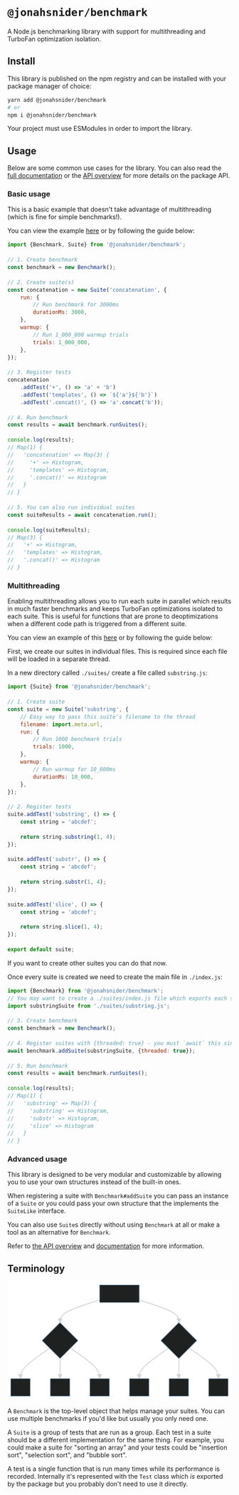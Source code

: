 # `@jonahsnider/benchmark`

A Node.js benchmarking library with support for multithreading and TurboFan optimization isolation.

## Install

This library is published on the npm registry and can be installed with your package manager of choice:

```sh
yarn add @jonahsnider/benchmark
# or
npm i @jonahsnider/benchmark
```

Your project must use ESModules in order to import the library.

## Usage

Below are some common use cases for the library.
You can also read the [full documentation][docs] or the [API overview][api-overview] for more details on the package API.

### Basic usage

This is a basic example that doesn't take advantage of multithreading (which is fine for simple benchmarks!).

You can view the example [here](./examples/basic/index.ts) or by following the guide below:

```js
import {Benchmark, Suite} from '@jonahsnider/benchmark';

// 1. Create benchmark
const benchmark = new Benchmark();

// 2. Create suite(s)
const concatenation = new Suite('concatenation', {
	run: {
		// Run benchmark for 3000ms
		durationMs: 3000,
	},
	warmup: {
		// Run 1_000_000 warmup trials
		trials: 1_000_000,
	},
});

// 3. Register tests
concatenation
	.addTest('+', () => 'a' + 'b')
	.addTest('templates', () => `${'a'}${'b'}`)
	.addTest('.concat()', () => 'a'.concat('b'));

// 4. Run benchmark
const results = await benchmark.runSuites();

console.log(results);
// Map(1) {
//   'concatenation' => Map(3) {
//     '+' => Histogram,
//     'templates' => Histogram,
//     '.concat()' => Histogram
//   }
// }

// 5. You can also run individual suites
const suiteResults = await concatenation.run();

console.log(suiteResults);
// Map(3) {
//   '+' => Histogram,
//   'templates' => Histogram,
//   '.concat()' => Histogram
// }
```

### Multithreading

Enabling multithreading allows you to run each suite in parallel which results in much faster benchmarks and keeps TurboFan optimizations isolated to each suite.
This is useful for functions that are prone to deoptimizations when a different code path is triggered from a different suite.

You can view an example of this [here](./examples/threads/index.ts) or by following the guide below:

First, we create our suites in individual files.
This is required since each file will be loaded in a separate thread.

In a new directory called `./suites/` create a file called `substring.js`:

```js
import {Suite} from '@jonahsnider/benchmark';

// 1. Create suite
const suite = new Suite('substring', {
	// Easy way to pass this suite's filename to the thread
	filename: import.meta.url,
	run: {
		// Run 1000 benchmark trials
		trials: 1000,
	},
	warmup: {
		// Run warmup for 10_000ms
		durationMs: 10_000,
	},
});

// 2. Register tests
suite.addTest('substring', () => {
	const string = 'abcdef';

	return string.substring(1, 4);
});

suite.addTest('substr', () => {
	const string = 'abcdef';

	return string.substr(1, 4);
});

suite.addTest('slice', () => {
	const string = 'abcdef';

	return string.slice(1, 4);
});

export default suite;
```

If you want to create other suites you can do that now.

Once every suite is created we need to create the main file in `./index.js`:

```js
import {Benchmark} from '@jonahsnider/benchmark';
// You may want to create a ./suites/index.js file which exports each suite
import substringSuite from './suites/substring.js';

// 3. Create benchmark
const benchmark = new Benchmark();

// 4. Register suites with {threaded: true} - you must `await` this since loading is async
await benchmark.addSuite(substringSuite, {threaded: true});

// 5. Run benchmark
const results = await benchmark.runSuites();

console.log(results);
// Map(1) {
//   'substring' => Map(3) {
//     'substring' => Histogram,
//     'substr' => Histogram,
//     'slice' => Histogram
//   }
// }
```

### Advanced usage

This library is designed to be very modular and customizable by allowing you to use your own structures instead of the built-in ones.

When registering a suite with `Benchmark#addSuite` you can pass an instance of a `Suite` or you could pass your own structure that the implements the `SuiteLike` interface.

You can also use `Suite`s directly without using `Benchmark` at all or make a tool as an alternative for `Benchmark`.

Refer to [the API overview][api-overview] and [documentation][docs] for more information.

## Terminology

![A tree diagram showing the relation between `Benchmark`s, `Suite`s, and `Test`s](./diagram.svg)

A `Benchmark` is the top-level object that helps manage your suites.
You can use multiple benchmarks if you'd like but usually you only need one.

A `Suite` is a group of tests that are run as a group.
Each test in a suite should be a different implementation for the same thing.
For example, you could make a suite for "sorting an array" and your tests could be "insertion sort", "selection sort", and "bubble sort".

A test is a single function that is run many times while its performance is recorded.
Internally it's represented with the `Test` class which _is_ exported by the package but you probably don't need to use it directly.

[api-overview]: ./api.md
[docs]: https://benchmark.jonah.pw
